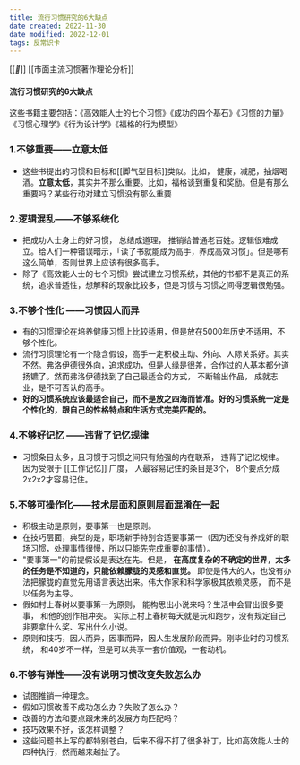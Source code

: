 ```yaml
---
title: 流行习惯研究的6大缺点
date created: 2022-11-30
date modified: 2022-12-01
tags: 反常识卡
---
```


[[_🌿_]] [[市面主流习惯著作理论分析]]

#### 流行习惯研究的6大缺点

这些书籍主要包括：《高效能人士的七个习惯》《成功的四个基石》《习惯的力量》 《习惯心理学》《行为设计学》《福格的行为模型》

### 1.不够重要——立意太低

- 这些书提出的习惯和目标和[[脚气型目标]]类似。比如， 健康，减肥，抽烟喝酒。**立意太低**，其实并不那么重要。比如，福格谈到重复和奖励。但是有那么重要吗？某些行动对建立习惯没有那么重要

### 2.逻辑混乱——不够系统化

- 把成功人士身上的好习惯， 总结成道理， 推销给普通老百姓。逻辑很难成立。给人们一种错误暗示，「读了书就能成为高手，养成高效习惯」。但是哪有这么简单，否则世界上应该有很多高手。
- 除了《高效能人士的七个习惯》尝试建立习惯系统，其他的书都不是真正的系统，追求普适性，想解释的现象比较多，但是习惯与习惯之间得逻辑很勉强。

### 3.不够个性化 ——习惯因人而异

- 有的习惯理论在培养健康习惯上比较适用，但是放在5000年历史不适用，不够个性化。
- 流行习惯理论有一个隐含假设，高手一定积极主动、外向、人际关系好。其实不然。弗洛伊德很外向，追求成功，但是人缘是很差，合作过的人基本都分道扬镳了。然而弗洛伊德找到了自己最适合的方式， 不断输出作品， 成就志业，是不可否认的高手。
- **好的习惯系统应该最适合自己，而不是放之四海而皆准。好的习惯系统一定是个性化的，跟自己的性格特点和生活方式完美匹配的。**

### 4.不够好记忆 ——违背了记忆规律

- 习惯条目太多，且习惯于习惯之间只有勉强的内在联系， 违背了记忆规律。 因为受限于 [[工作记忆]] 广度， 人最容易记住的条目是3个， 8个要点分成2x2x2才容易记住。

### 5.不够可操作化——技术层面和原则层面混淆在一起

- 积极主动是原则，要事第一也是原则。
- 在技巧层面，典型的是，职场新手特别合适要事第一（因为还没有养成好的职场习惯，处理事情很慢，所以只能先完成重要的事情）。
- "要事第一"的前提假设是表达在先。但是， **在高度复杂的不确定的世界，太多的任务是不知道的，只能依赖朦胧的灵感和直觉。** 即使是伟大的人，也没有办法把朦胧的直觉先用语言表达出来。伟大作家和科学家极其依赖灵感， 而不是以任务为主导。
- 假如村上春树以要事第一为原则， 能构思出小说来吗？生活中会冒出很多要事， 和他的创作相冲突。 实际上村上春树每天就是玩和跑步，没有规定自己非要拿什么奖、写出什么小说。
- 原则和技巧，因人而异，因事而异，因人生发展阶段而异。刚毕业时的习惯系统， 和40岁不一样，但是可以共享一套价值观，一套动机。

### 6.不够有弹性——没有说明习惯改变失败怎么办

- 试图推销一种理念。
- 假如习惯改善不成功怎么办？失败了怎么办？
- 改善的方法和要点跟未来的发展方向匹配吗？
- 技巧效果不好，该怎样调整？
- 这些问题书上写的都特别苍白，后来不得不打了很多补丁，比如高效能人士的四种执行，然而越来越扯了。
